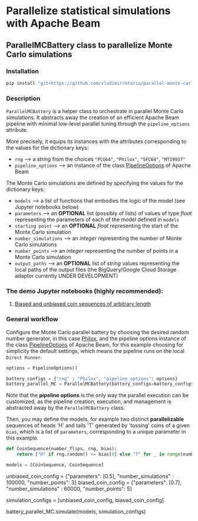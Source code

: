 # Parallelize statistical simulations with Apache Beam
## ParallelMCBattery class to parallelize Monte Carlo simulations
### Installation
```bash
pip install "git+https://github.com/vladimirrotariu/parallel-monte-carlo-simulations#egg=parallel_mc_battery&subdirectory=src"
```
### Description
 `ParallelMCBattery` is a helper class to orchestrate in parallel Monte Carlo simulations. It abstracts away the creation of an efficient Apache Beam pipeline with minimal low-level parallel tuning through the `pipeline_options` attribute.

More precisely, it equips its instances with the attributes corresponding to the values for the dictionary keys:
* `rng` --> a *string* from the choices `"PCG64"`, `"Philox"`, `"SFC64"`, `"MT19937"`
* `pipeline_options` --> an instance of the class [PipelineOptions](https://beam.apache.org/releases/pydoc/2.33.0/apache_beam.options.pipeline_options.html#apache_beam.options.pipeline_options.PipelineOptions) of Apache Beam

The Monte Carlo simulations are defined by specifying the values for the dictionary keys:
* `models` --> a list of functions that embodies the logic of the model (see Jupyter notebooks below)
* `parameters` --> an __OPTIONAL__ list (possibly of lists) of values of type *float* representing the parameters of each of the model defined in `models`
* `starting point` --> an __OPTIONAL__  *float* representing the start of the Monte Carlo simulation
* `number_simulations` --> an *integer* representing the number of Monte Carlo simulations
* `number_points` --> an *integer* representing the number of points in a Monte Carlo simulation
* `output_paths` --> an __OPTIONAL__ list of *string* values representing the local paths of the output files (the BigQuery/Google Cloud Storage adaptor currently UNDER DEVELOPMENT)



 
### The demo Jupyter notebooks (highly recommended):
1. [Biased and unbiased coin sequences of arbitrary length](demo/demo.ipynb)
### General workflow
Configure the Monte Carlo parallel battery by choosing the desired random number generator, in this case [Philox](https://numpy.org/doc/stable/reference/random/bit_generators/philox.html#philox-counter-based-rng), and the pipeline options instance of the class [PipelineOptions](https://beam.apache.org/releases/pydoc/2.33.0/apache_beam.options.pipeline_options.html#apache_beam.options.pipeline_options.PipelineOptions) of Apache Beam, for this example choosing for simplicity the default settings, which means the pipeline runs on the local `Direct Runner`.
```python
options = PipelineOptions()

battery_configs = {"rng" : "Philox", "pipeline_options": options}
battery_parallel_MC = ParallelMCBattery(battery_configs=battery_configs)
```

Note that the **pipeline options** is the only way the parallel execution can be customized, as the pipeline creation, execution, and management is abstracted away by the `ParallelMCBattery` class.

Then, you may define the models, for example two distinct **parallelizable** sequences of heads 'H' and tails 'T' generated by 'tossing' coins of a given `bias`, which is a list of `parameters`, corresponding to a unique parameter in this example.
```python
def CoinSequence(number_flips, rng, bias):
    return ["H" if rng.random() <= bias[0] else "T" for _ in range(number_flips)]

models = [CoinSequence, CoinSequence]
```

unbiased_coin_config = {"parameters": [0.5], "number_simulations" : 100000, "number_points": 3}
biased_coin_config = {"parameters": [0.7], "number_simulations" : 60000, "number_points": 5}

simulation_configs = [unbiased_coin_config, biased_coin_config]

battery_parallel_MC.simulate(models, simulation_configs)


